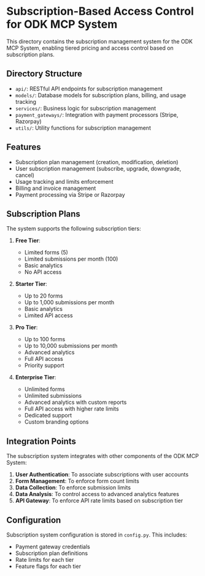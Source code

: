 # Subscription-Based Access Control for ODK MCP System

This directory contains the subscription management system for the ODK MCP System, enabling tiered pricing and access control based on subscription plans.

## Directory Structure

- `api/`: RESTful API endpoints for subscription management
- `models/`: Database models for subscription plans, billing, and usage tracking
- `services/`: Business logic for subscription management
- `payment_gateways/`: Integration with payment processors (Stripe, Razorpay)
- `utils/`: Utility functions for subscription management

## Features

- Subscription plan management (creation, modification, deletion)
- User subscription management (subscribe, upgrade, downgrade, cancel)
- Usage tracking and limits enforcement
- Billing and invoice management
- Payment processing via Stripe or Razorpay

## Subscription Plans

The system supports the following subscription tiers:

1. **Free Tier**:
   - Limited forms (5)
   - Limited submissions per month (100)
   - Basic analytics
   - No API access

2. **Starter Tier**:
   - Up to 20 forms
   - Up to 1,000 submissions per month
   - Basic analytics
   - Limited API access

3. **Pro Tier**:
   - Up to 100 forms
   - Up to 10,000 submissions per month
   - Advanced analytics
   - Full API access
   - Priority support

4. **Enterprise Tier**:
   - Unlimited forms
   - Unlimited submissions
   - Advanced analytics with custom reports
   - Full API access with higher rate limits
   - Dedicated support
   - Custom branding options

## Integration Points

The subscription system integrates with other components of the ODK MCP System:

1. **User Authentication**: To associate subscriptions with user accounts
2. **Form Management**: To enforce form count limits
3. **Data Collection**: To enforce submission limits
4. **Data Analysis**: To control access to advanced analytics features
5. **API Gateway**: To enforce API rate limits based on subscription tier

## Configuration

Subscription system configuration is stored in `config.py`. This includes:

- Payment gateway credentials
- Subscription plan definitions
- Rate limits for each tier
- Feature flags for each tier

